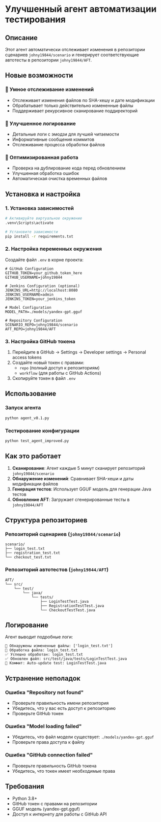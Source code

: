 # Улучшенный агент автоматизации тестирования

## Описание

Этот агент автоматически отслеживает изменения в репозитории сценариев `johny19844/scenario` и генерирует соответствующие автотесты в репозитории `johny19844/AFT`.

## Новые возможности

### 🔄 Умное отслеживание изменений
- Отслеживает изменения файлов по SHA-хешу и дате модификации
- Обрабатывает только действительно измененные файлы
- Поддерживает рекурсивное сканирование поддиректорий

### 📝 Улучшенное логирование
- Детальные логи с эмодзи для лучшей читаемости
- Информативные сообщения коммитов
- Отслеживание процесса обработки файлов

### 🚀 Оптимизированная работа
- Проверка на дублирование кода перед обновлением
- Улучшенная обработка ошибок
- Автоматическая очистка временных файлов

## Установка и настройка

### 1. Установка зависимостей

```bash
# Активируйте виртуальное окружение
.venv\Scripts\activate

# Установите зависимости
pip install -r requirements.txt
```

### 2. Настройка переменных окружения

Создайте файл `.env` в корне проекта:

```env
# GitHub Configuration
GITHUB_TOKEN=your_github_token_here
GITHUB_USERNAME=johny19844

# Jenkins Configuration (optional)
JENKINS_URL=http://localhost:8080
JENKINS_USERNAME=admin
JENKINS_TOKEN=your_jenkins_token

# Model Configuration
MODEL_PATH=./models/yandex-gpt.gguf

# Repository Configuration
SCENARIO_REPO=johny19844/scenario
AFT_REPO=johny19844/AFT
```

### 3. Настройка GitHub токена

1. Перейдите в GitHub → Settings → Developer settings → Personal access tokens
2. Создайте новый токен с правами:
   - `repo` (полный доступ к репозиториям)
   - `workflow` (для работы с GitHub Actions)
3. Скопируйте токен в файл `.env`

## Использование

### Запуск агента

```bash
python agent_v0.1.py
```

### Тестирование конфигурации

```bash
python test_agent_improved.py
```

## Как это работает

1. **Сканирование**: Агент каждые 5 минут сканирует репозиторий `johny19844/scenario`
2. **Обнаружение изменений**: Сравнивает SHA-хеши и даты модификации файлов
3. **Генерация тестов**: Использует GGUF модель для генерации Java тестов
4. **Обновление AFT**: Загружает сгенерированные тесты в `johny19844/AFT`

## Структура репозиториев

### Репозиторий сценариев (`johny19844/scenario`)
```
scenario/
├── login_test.txt
├── registration_test.txt
└── checkout_test.txt
```

### Репозиторий автотестов (`johny19844/AFT`)
```
AFT/
└── src/
    └── test/
        └── java/
            └── tests/
                ├── LoginTestTest.java
                ├── RegistrationTestTest.java
                └── CheckoutTestTest.java
```

## Логирование

Агент выводит подробные логи:

```
🔄 Обнаружены измененные файлы: ['login_test.txt']
📝 Обработка файла: login_test.txt
✅ Успешно обработан: login_test.txt
✅ Обновлен файл: src/test/java/tests/LoginTestTest.java
📝 Коммит: Auto-update test: LoginTestTest.java
```

## Устранение неполадок

### Ошибка "Repository not found"
- Проверьте правильность имени репозитория
- Убедитесь, что у вас есть доступ к репозиторию
- Проверьте GitHub токен

### Ошибка "Model loading failed"
- Убедитесь, что файл модели существует: `./models/yandex-gpt.gguf`
- Проверьте права доступа к файлу

### Ошибка "GitHub connection failed"
- Проверьте правильность GitHub токена
- Убедитесь, что токен имеет необходимые права

## Требования

- Python 3.8+
- GitHub токен с правами на репозитории
- GGUF модель (yandex-gpt.gguf)
- Доступ к интернету для работы с GitHub API
